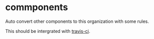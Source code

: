 commponents
===========

Auto convert other components to this organization with some rules.

This should be intergrated with [travis-ci](https://travis-ci.org).

